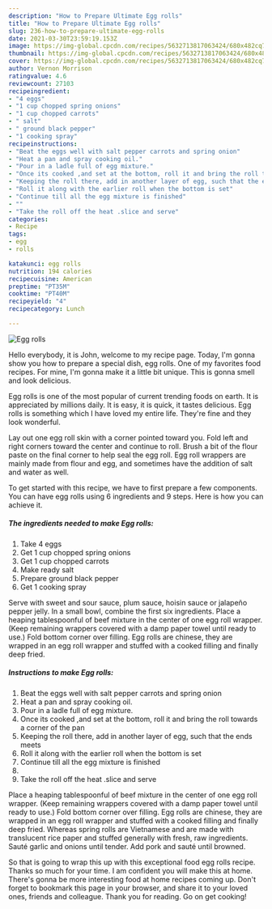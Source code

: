 ```yaml
---
description: "How to Prepare Ultimate Egg rolls"
title: "How to Prepare Ultimate Egg rolls"
slug: 236-how-to-prepare-ultimate-egg-rolls
date: 2021-03-30T23:59:19.153Z
image: https://img-global.cpcdn.com/recipes/5632713817063424/680x482cq70/egg-rolls-recipe-main-photo.jpg
thumbnail: https://img-global.cpcdn.com/recipes/5632713817063424/680x482cq70/egg-rolls-recipe-main-photo.jpg
cover: https://img-global.cpcdn.com/recipes/5632713817063424/680x482cq70/egg-rolls-recipe-main-photo.jpg
author: Vernon Morrison
ratingvalue: 4.6
reviewcount: 27103
recipeingredient:
- "4 eggs"
- "1 cup chopped spring onions"
- "1 cup chopped carrots"
- " salt"
- " ground black pepper"
- "1 cooking spray"
recipeinstructions:
- "Beat the eggs well with salt pepper carrots and spring onion"
- "Heat a pan and spray cooking oil."
- "Pour in a ladle full of egg mixture."
- "Once its cooked ,and set at the bottom, roll it and bring the roll towards a corner of the pan"
- "Keeping the roll there, add in another layer of egg, such that the ends meets"
- "Roll it along with the earlier roll when the bottom is set"
- "Continue till all the egg mixture is finished"
- ""
- "Take the roll off the heat .slice and serve"
categories:
- Recipe
tags:
- egg
- rolls

katakunci: egg rolls 
nutrition: 194 calories
recipecuisine: American
preptime: "PT35M"
cooktime: "PT40M"
recipeyield: "4"
recipecategory: Lunch

---
```



![Egg rolls](https://img-global.cpcdn.com/recipes/5632713817063424/680x482cq70/egg-rolls-recipe-main-photo.jpg)

Hello everybody, it is John, welcome to my recipe page. Today, I'm gonna show you how to prepare a special dish, egg rolls. One of my favorites food recipes. For mine, I'm gonna make it a little bit unique. This is gonna smell and look delicious.

Egg rolls is one of the most popular of current trending foods on earth. It is appreciated by millions daily. It is easy, it is quick, it tastes delicious. Egg rolls is something which I have loved my entire life. They're fine and they look wonderful.

Lay out one egg roll skin with a corner pointed toward you. Fold left and right corners toward the center and continue to roll. Brush a bit of the flour paste on the final corner to help seal the egg roll. Egg roll wrappers are mainly made from flour and egg, and sometimes have the addition of salt and water as well.


To get started with this recipe, we have to first prepare a few components. You can have egg rolls using 6 ingredients and 9 steps. Here is how you can achieve it.

<!--inarticleads1-->

##### The ingredients needed to make Egg rolls:

1. Take 4 eggs
1. Get 1 cup chopped spring onions
1. Get 1 cup chopped carrots
1. Make ready  salt
1. Prepare  ground black pepper
1. Get 1 cooking spray


Serve with sweet and sour sauce, plum sauce, hoisin sauce or jalapeño pepper jelly. In a small bowl, combine the first six ingredients. Place a heaping tablespoonful of beef mixture in the center of one egg roll wrapper. (Keep remaining wrappers covered with a damp paper towel until ready to use.) Fold bottom corner over filling. Egg rolls are chinese, they are wrapped in an egg roll wrapper and stuffed with a cooked filling and finally deep fried. 

<!--inarticleads2-->

##### Instructions to make Egg rolls:

1. Beat the eggs well with salt pepper carrots and spring onion
1. Heat a pan and spray cooking oil.
1. Pour in a ladle full of egg mixture.
1. Once its cooked ,and set at the bottom, roll it and bring the roll towards a corner of the pan
1. Keeping the roll there, add in another layer of egg, such that the ends meets
1. Roll it along with the earlier roll when the bottom is set
1. Continue till all the egg mixture is finished
1. 
1. Take the roll off the heat .slice and serve


Place a heaping tablespoonful of beef mixture in the center of one egg roll wrapper. (Keep remaining wrappers covered with a damp paper towel until ready to use.) Fold bottom corner over filling. Egg rolls are chinese, they are wrapped in an egg roll wrapper and stuffed with a cooked filling and finally deep fried. Whereas spring rolls are Vietnamese and are made with translucent rice paper and stuffed generally with fresh, raw ingredients. Sauté garlic and onions until tender. Add pork and sauté until browned. 

So that is going to wrap this up with this exceptional food egg rolls recipe. Thanks so much for your time. I am confident you will make this at home. There's gonna be more interesting food at home recipes coming up. Don't forget to bookmark this page in your browser, and share it to your loved ones, friends and colleague. Thank you for reading. Go on get cooking!
